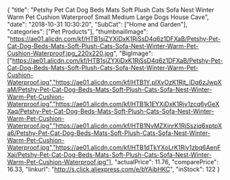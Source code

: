 {
	"title": "Petshy Pet Cat Dog Beds Mats Soft Plush Cats Sofa Nest Winter Warm Pet Cushion Waterproof Small Medium Large Dogs House Cave",
	"date": "2018-10-31 10:30:20",
	"SubCat": ["Home and Garden"],
	"categories": ["Pet Products"],
	"thumbnailImage": "https://ae01.alicdn.com/kf/HTB1sjZYXiDxK1RjSsD4q6z1DFXaB/Petshy-Pet-Cat-Dog-Beds-Mats-Soft-Plush-Cats-Sofa-Nest-Winter-Warm-Pet-Cushion-Waterproof.jpg_220x220.jpg",
	"BigImage": ["https://ae01.alicdn.com/kf/HTB1sjZYXiDxK1RjSsD4q6z1DFXaB/Petshy-Pet-Cat-Dog-Beds-Mats-Soft-Plush-Cats-Sofa-Nest-Winter-Warm-Pet-Cushion-Waterproof.jpg","https://ae01.alicdn.com/kf/HTB1Y.pIXvOzK1Rjt_jDq6zJwpXaM/Petshy-Pet-Cat-Dog-Beds-Mats-Soft-Plush-Cats-Sofa-Nest-Winter-Warm-Pet-Cushion-Waterproof.jpg","https://ae01.alicdn.com/kf/HTB1k1EYXiDxK1Rjy1zcq6yGeXXaq/Petshy-Pet-Cat-Dog-Beds-Mats-Soft-Plush-Cats-Sofa-Nest-Winter-Warm-Pet-Cushion-Waterproof.jpg","https://ae01.alicdn.com/kf/HTB1NvMZXinrK1RjSsziq6xptpXa6/Petshy-Pet-Cat-Dog-Beds-Mats-Soft-Plush-Cats-Sofa-Nest-Winter-Warm-Pet-Cushion-Waterproof.jpg","https://ae01.alicdn.com/kf/HTB1dTkYXoLrK1Rjy1zbq6AenFXaj/Petshy-Pet-Cat-Dog-Beds-Mats-Soft-Plush-Cats-Sofa-Nest-Winter-Warm-Pet-Cushion-Waterproof.jpg"],
	"actualPrice": 11.76,
	"comparePrice": 16.33,
	"linkurl": "http://s.click.aliexpress.com/e/bYAibHKC",
	"inStock": 122
}
